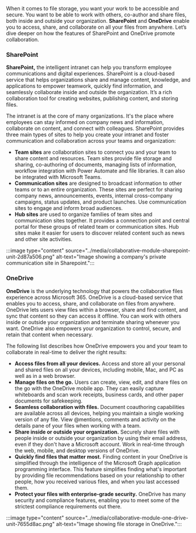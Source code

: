 When it comes to file storage, you want your work to be accessible and secure. You want to be able to work with others, co-author and share files, both inside and outside your organization. **SharePoint** and **OneDrive** enable you to access, share, and collaborate on all your files from anywhere. Let’s dive deeper on how the features of SharePoint and OneDrive promote collaboration.

### SharePoint

**SharePoint,** the intelligent intranet can help you transform employee communications and digital experiences. SharePoint is a cloud-based service that helps organizations share and manage content, knowledge, and applications to empower teamwork, quickly find information, and seamlessly collaborate inside and outside the organization. It’s a rich collaboration tool for creating websites, publishing content, and storing files.

The intranet is at the core of many organizations. It's the place where employees can stay informed on company news and information, collaborate on content, and connect with colleagues. SharePoint provides three main types of sites to help you create your intranet and foster communication and collaboration across your teams and organization:

 -  **Team sites** are collaboration sites to connect you and your team to share content and resources. Team sites provide file storage and sharing, co-authoring of documents, managing lists of information, workflow integration with Power Automate and file libraries. It can also be integrated with Microsoft Teams.
 -  **Communication sites** are designed to broadcast information to other teams or to an entire organization. These sites are perfect for sharing company news, announcements, events, internal cross-company campaigns, status updates, and product launches. Use communication sites to engage and inform broad audiences.
 -  **Hub sites** are used to organize families of team sites and communication sites together. It provides a connection point and central portal for these groups of related team or communication sites. Hub sites make it easier for users to discover related content such as news and other site activities.

:::image type="content" source="../media/collaborative-module-sharepoint-unit-2d87a506.png" alt-text="Image showing a company's private communication site in Sharepoint.":::


### OneDrive

**OneDrive** is the underlying technology that powers the collaborative files experience across Microsoft 365. OneDrive is a cloud-based service that enables you to access, share, and collaborate on files from anywhere. OneDrive lets users view files within a browser, share and find content, and sync that content so they can access it offline. You can work with others inside or outside your organization and terminate sharing whenever you want. OneDrive also empowers your organization to control, secure, and retain that content when necessary.

The following list describes how OneDrive empowers you and your team to collaborate in real-time to deliver the right results:

 -  **Access files from all your devices.** Access and store all your personal and shared files on all your devices, including mobile, Mac, and PC as well as in a web browser.
 -  **Manage files on the go.** Users can create, view, edit, and share files on the go with the OneDrive mobile app. They can easily capture whiteboards and scan work receipts, business cards, and other paper documents for safekeeping.
 -  **Seamless collaboration with files.** Document coauthoring capabilities are available across all devices, helping you maintain a single working version of any file. View @mentions, comments and activity on the details pane of your files when working with a team.
 -  **Share inside or outside your organization.** Securely share files with people inside or outside your organization by using their email address, even if they don't have a Microsoft account. Work in real-time through the web, mobile, and desktop versions of OneDrive.
 -  **Quickly find files that matter most.** Finding content in your OneDrive is simplified through the intelligence of the Microsoft Graph application programming interface. This feature simplifies finding what's important by providing file recommendations based on your relationship to other people, how you received various files, and when you last accessed them.
 -  **Protect your files with enterprise-grade security.** OneDrive has many security and compliance features, enabling you to meet some of the strictest compliance requirements out there.

:::image type="content" source="../media/collaborative-module-one-drive-unit-7655d8ac.png" alt-text="Image showing file storage in OneDrive.":::
